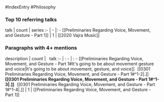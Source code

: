 #IndexEntry #Philosophy

### Top 10 referring talks
talk | count | series
:- | - |: -
[[Preliminaries Regarding Voice, Movement, and Gesture - Part 1]] | 1 | [[2020 Vajra Music]]

### Paragraphs with 4+ mentions
description | count | &nbsp;&nbsp;talk
:- | : - | : -
[[Preliminaries Regarding Voice, Movement, and Gesture - Part 1#It's going to be about movement gesture and voice\|It's going to be about movement, gesture, and voice]] &nbsp;&nbsp;[[0301 Preliminaries Regarding Voice, Movement, and Gesture - Part 1#^1-2\|.]] &nbsp; **[[0301 Preliminaries Regarding Voice, Movement, and Gesture - Part 1#^1-3\|.]]** &nbsp; [[0301 Preliminaries Regarding Voice, Movement, and Gesture - Part 1#^1-4\|.]] | 1 | [[Preliminaries Regarding Voice, Movement, and Gesture - Part 1]]

